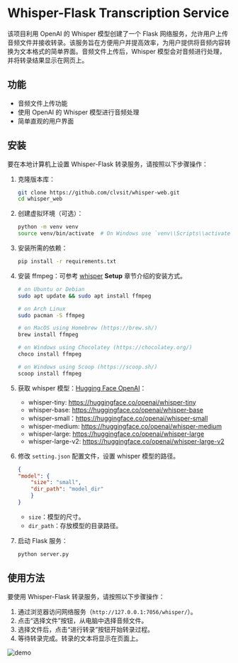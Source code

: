 # Whisper-Flask Transcription Service

该项目利用 OpenAI 的 Whisper 模型创建了一个 Flask 网络服务，允许用户上传音频文件并接收转录。该服务旨在方便用户并提高效率，为用户提供将音频内容转换为文本格式的简单界面。音频文件上传后，Whisper 模型会对音频进行处理，并将转录结果显示在网页上。

## 功能
- 音频文件上传功能
- 使用 OpenAI 的 Whisper 模型进行音频处理
- 简单直观的用户界面

## 安装
要在本地计算机上设置 Whisper-Flask 转录服务，请按照以下步骤操作：

1. 克隆版本库：

    ```bash
    git clone https://github.com/clvsit/whisper-web.git
    cd whisper_web
    ```

2. 创建虚拟环境（可选）：

    ```bash
    python -m venv venv
    source venv/bin/activate  # On Windows use `venv\\Scripts\\activate`
    ```

3. 安装所需的依赖：

    ```bash
    pip install -r requirements.txt
    ```

4. 安装 ffmpeg：可参考 [whisper](https://github.com/openai/whisper) **Setup** 章节介绍的安装方式。

    ```bash
    # on Ubuntu or Debian
    sudo apt update && sudo apt install ffmpeg

    # on Arch Linux
    sudo pacman -S ffmpeg

    # on MacOS using Homebrew (https://brew.sh/)
    brew install ffmpeg

    # on Windows using Chocolatey (https://chocolatey.org/)
    choco install ffmpeg

    # on Windows using Scoop (https://scoop.sh/)
    scoop install ffmpeg
    ```

5. 获取 whisper 模型：[Hugging Face OpenAI](https://huggingface.co/openai)：
    - whisper-tiny: https://huggingface.co/openai/whisper-tiny
    - whisper-base: https://huggingface.co/openai/whisper-base
    - whisper-small：https://huggingface.co/openai/whisper-small
    - whisper-medium: https://huggingface.co/openai/whisper-medium
    - whisper-large: https://huggingface.co/openai/whisper-large
    - whisper-large-v2: https://huggingface.co/openai/whisper-large-v2

6. 修改 `setting.json` 配置文件，设置 whisper 模型的路径。
    ```json    
    {
    "model": {
        "size": "small",
        "dir_path": "model_dir"
        }
    }
    ```
    - `size`：模型的尺寸。
    - `dir_path`：存放模型的目录路径。

7. 启动 Flask 服务：

    ```bash
    python server.py
    ```

## 使用方法

要使用 Whisper-Flask 转录服务，请按照以下步骤操作：
1. 通过浏览器访问网络服务（`http://127.0.0.1:7056/whisper/`）。
2. 点击“选择文件”按钮，从电脑中选择音频文件。
3. 选择文件后，点击“进行转录”按钮开始转录过程。
4. 等待转录完成。转录的文本将显示在页面上。

![demo](https://markdown-picture-clvsit.oss-cn-hangzhou.aliyuncs.com/work/whisper_web/whisper_web_demo.png)

